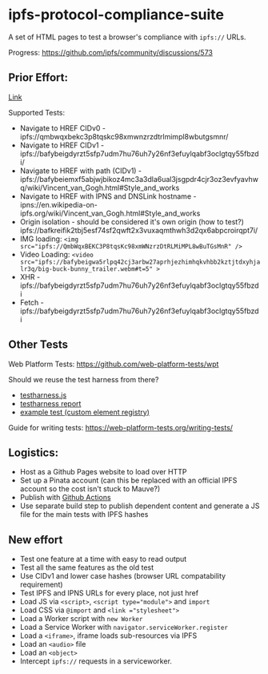 # ipfs-protocol-compliance-suite
A set of HTML pages to test a browser's compliance with `ipfs://` URLs.

Progress: https://github.com/ipfs/community/discussions/573

## Prior Effort:

[Link](https://github.com/ipfs/in-web-browsers/blob/master/docs/ipfs-protocol-handler-support-tests.html)

Supported Tests:

- Navigate to HREF CIDv0 - ipfs://qmbwqxbekc3p8tqskc98xmwnzrzdtrlmimpl8wbutgsmnr/
- Navigate to HREF CIDv1 - ipfs://bafybeigdyrzt5sfp7udm7hu76uh7y26nf3efuylqabf3oclgtqy55fbzdi/
- Navigate to HREF with path (CIDv1) - ipfs://bafybeiemxf5abjwjbikoz4mc3a3dla6ual3jsgpdr4cjr3oz3evfyavhwq/wiki/Vincent_van_Gogh.html#Style_and_works
- Navigate to HREF with IPNS and DNSLink hostname - ipns://en.wikipedia-on-ipfs.org/wiki/Vincent_van_Gogh.html#Style_and_works
- Origin isolation - should be considered it's own origin (how to test?) ipfs://bafkreifik2tbj5esf74sf2qwft2x3vuxaqmthwh3d2qx6abpcroirqpt7i/
- IMG loading: `<img src="ipfs://QmbWqxBEKC3P8tqsKc98xmWNzrzDtRLMiMPL8wBuTGsMnR" />`
- Video Loading: `<video src="ipfs://bafybeigwa5rlpq42cj3arbw27aprhjezhimhqkvhbb2kztjtdxyhjalr3q/big-buck-bunny_trailer.webm#t=5" >`
- XHR - ipfs://bafybeigdyrzt5sfp7udm7hu76uh7y26nf3efuylqabf3oclgtqy55fbzdi
- Fetch - ipfs://bafybeigdyrzt5sfp7udm7hu76uh7y26nf3efuylqabf3oclgtqy55fbzdi

## Other Tests

Web Platform Tests: https://github.com/web-platform-tests/wpt

Should we reuse the test harness from there?

- [testharness.js](https://github.com/web-platform-tests/wpt/blob/master/resources/testharness.js)
- [testharness report](https://github.com/web-platform-tests/wpt/blob/master/resources/testharnessreport.js)
- [example test (custom element registry)](https://github.com/web-platform-tests/wpt/blob/master/custom-elements/custom-element-registry/define.html#L14)

Guide for writing tests: https://web-platform-tests.org/writing-tests/

## Logistics:

- Host as a Github Pages website to load over HTTP
- Set up a Pinata account (can this be replaced with an official IPFS account so the cost isn't stuck to Mauve?)
- Publish with [Github Actions](https://github.com/marketplace/actions/ipfs-pinata-deploy-github-action)
- Use separate build step to publish dependent content and generate a JS file for the main tests with IPFS hashes

## New effort

- Test one feature at a time with easy to read output
- Test all the same features as the old test
- Use CIDv1 and lower case hashes (browser URL compatability requirement)
- Test IPFS and IPNS URLs for every place, not just href
- Load JS via `<script>`, `<script type="module">` and `import`
- Load CSS via `@import` and `<link ="stylesheet">`
- Load a Worker script with `new Worker`
- Load a Service Worker with `navigator.serviceWorker.register`
- Load a `<iframe>`, iframe loads sub-resources via IPFS
- Load an `<audio>` file
- Load an `<object>`
- Intercept `ipfs://` requests in a serviceworker.
